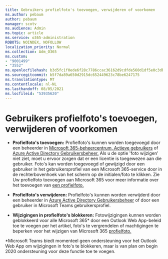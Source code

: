 ```yaml
---
title: Gebruikers profielfoto's toevoegen, verwijderen of voorkomen
ms.author: pebaum
author: pebaum
manager: scotv
ms.audience: Admin
ms.topic: article
ms.service: o365-administration
ROBOTS: NOINDEX, NOFOLLOW
localization_priority: Normal
ms.collection: Adm_O365
ms.custom:
- "9001499"
- "3552"
ms.openlocfilehash: b3d5fc1f0ede6f28c7786ccac36162d9cdfde560d1df5e0c3db8128b5ee51a4f
ms.sourcegitcommit: b5f7da89a650d2915dc652449623c78be6247175
ms.translationtype: MT
ms.contentlocale: nl-NL
ms.lasthandoff: 08/05/2021
ms.locfileid: "53935620"
---
```

# <a name="add-remove-or-prevent-users-from-changing-profile-photos"></a>Gebruikers profielfoto's toevoegen, verwijderen of voorkomen

- **Profielfoto's toevoegen:** Profielfoto's kunnen worden toegevoegd door een beheerder in [Microsoft 365-beheercentrum, Actieve gebruikers](https://admin.microsoft.com/Adminportal/Home?source=applauncher#/users) of [Azure Active Directory Gebruikersbeheer.](https://portal.azure.com/#blade/Microsoft_AAD_IAM/UsersManagementMenuBlade/AllUsers)  Als u de optie 'foto wijzigen' niet ziet, moet u ervoor zorgen dat er een licentie is toegewezen aan die gebruiker. Foto's kan worden toegevoegd of gewijzigd door een gebruiker in het gebruikersprofiel van een Microsoft 365-service door in de rechterbovenhoek van het scherm op de initialen/foto te klikken. Zie Uw profielfoto toevoegen aan Microsoft 365 voor meer informatie over het toevoegen van [een profielfoto.](https://support.office.com/article/add-your-profile-photo-to-office-365-2eaf93fd-b3f1-43b9-9cdc-bdcd548435b7)

- **Profielfoto's verwijderen:** Profielfoto's kunnen worden verwijderd door een beheerder in [Azure Active Directory Gebruikersbeheer](https://portal.azure.com/#blade/Microsoft_AAD_IAM/UsersManagementMenuBlade/AllUsers) of door een gebruiker in Microsoft Teams gebruikersprofiel.

- **Wijzigingen in profielfoto's blokkeren:** Fotowijzigingen kunnen worden geblokkeerd voor alle Microsoft 365* door een Outlook Web App-beleid toe te voegen per het artikel, foto's te vergrendelen of machtigingen te beperken voor het wijzigen van Microsoft 365 [profielfoto.](https://answers.microsoft.com/msoffice/forum/msoffice_o365admin-mso_dep365-mso_o365b/locking-photos-or-restricting-permissions-to/1d19ae4f-de5d-4c3d-a0ad-4b8b8ac32e3d)

*Microsoft Teams biedt momenteel geen ondersteuning voor het Outlook Web App om wijzigingen in foto's te blokkeren, maar is van plan om begin 2020 ondersteuning voor deze functie toe te voegen.

